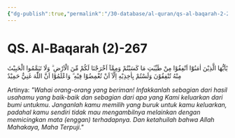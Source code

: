 ```yaml
---
{"dg-publish":true,"permalink":"/30-database/al-quran/qs-al-baqarah-2-267/"}
---
```



# QS. Al-Baqarah (2)-267
يٰٓاَيُّهَا الَّذِيْنَ اٰمَنُوْٓا اَنْفِقُوْا مِنْ طَيِّبٰتِ مَا كَسَبْتُمْ وَمِمَّآ اَخْرَجْنَا لَكُمْ مِّنَ الْاَرْضِ ۗ وَلَا تَيَمَّمُوا الْخَبِيْثَ مِنْهُ تُنْفِقُوْنَ وَلَسْتُمْ بِاٰخِذِيْهِ اِلَّآ اَنْ تُغْمِضُوْا فِيْهِ ۗ وَاعْلَمُوْٓا اَنَّ اللّٰهَ غَنِيٌّ حَمِيْدٌ

Artinya: *"Wahai orang-orang yang beriman! Infakkanlah sebagian dari hasil usahamu yang baik-baik dan sebagian dari apa yang Kami keluarkan dari bumi untukmu. Janganlah kamu memilih yang buruk untuk kamu keluarkan, padahal kamu sendiri tidak mau mengambilnya melainkan dengan memicingkan mata (enggan) terhadapnya. Dan ketahuilah bahwa Allah Mahakaya, Maha Terpuji."*

